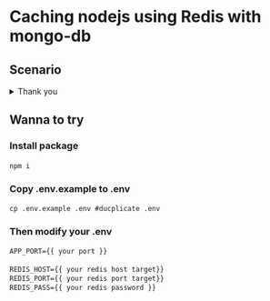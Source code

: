 # Caching nodejs using Redis with mongo-db

## Scenario

<details>
  <summary>Thank you</summary>  
  
  ![Thank you](docs/scenario-redis-chache-nodejs.png)
</details>

## Wanna to try

### Install package
```
npm i
```
### Copy .env.example to .env
```
cp .env.example .env #ducplicate .env

```
### Then modify your .env
```
APP_PORT={{ your port }}

REDIS_HOST={{ your redis host target}}
REDIS_PORT={{ your redis port target}}
REDIS_PASS={{ your redis password }}
```


